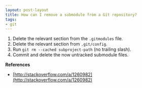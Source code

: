 ```yaml
---
layout: post-layout
title: How can I remove a submodule from a Git repository?
tags:
- git
---
```


1. Delete the relevant section from the `.gitmodules` file.
1. Delete the relevant section from `.git/config`.
1. Run `git rm --cached subproject-path` (no trailing slash).
1. Commit and delete the now untracked submodule files.

**References** 

- [http://stackoverflow.com/a/1260982](http://stackoverflow.com/a/1260982)

